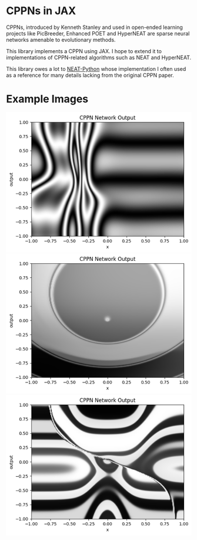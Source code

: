 # CPPNs in JAX

CPPNs, introduced by Kenneth Stanley and used in open-ended learning projects like PicBreeder, Enhanced POET and HyperNEAT are sparse neural networks amenable to evolutionary methods.

This library implements a CPPN using JAX. I hope to extend it to implementations of CPPN-related algorithms such as NEAT and HyperNEAT.

This library owes a lot to [NEAT-Python](https://github.com/CodeReclaimers/neat-python/tree/master) whose implementation I often used as a reference for many details lacking from the original CPPN paper.

# Example Images
![Alt text](images/img1.png)
![Alt text](images/img2.png)
![Alt text](images/img3.png)